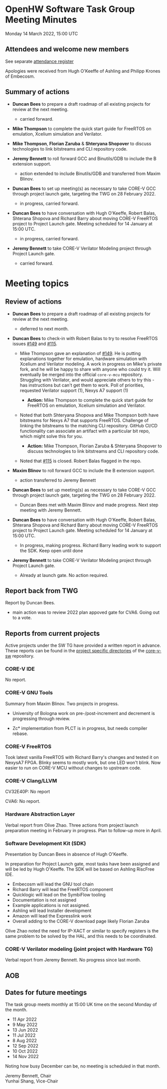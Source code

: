 # OpenHW Software Task Group Meeting Minutes

Monday 14 March 2022, 15:00 UTC

## Attendees and welcome new members

See separate [attendance register](https://github.com/openhwgroup/core-v-docs/blob/master/program/TGSoftware_Attendance_2022.md)

Apologies were received from Hugh O'Keeffe of Ashling and Philipp Krones of Embecosm.

## Summary of actions

- **Duncan Bees** to prepare a draft roadmap of all existing projects for review at the next meeting.

  - carried forward.

- **Mike Thompson** to complete the quick start guide for FreeRTOS on emulation, Xcelium simulation and Verilator.

- **Mike Thompson**, **Florian Zaruba** & **Shteryana Shopover** to discuss technologies to link bitstreams and CLI repository code.

- **Jeremy Bennett** to roll forward GCC and Binutils/GDB to include the B extension support.

  - action extended to include Binutils/GDB and transferred from Maxim Blinov.

- **Duncan Bees** to set up meeting(s) as necessary to take CORE-V GCC through project launch gate, targeting the TWG on 28 February 2022.

  - in progress, carried forward.

- **Duncan Bees** to have conversation with Hugh O'Keeffe, Robert Balas, Shterana Shopova and Richard Barry about moving CORE-V FreeRTOS project to Project Launch gate.  Meeting scheduled for 14 January at 15:00 UTC.

  - in progress, carried forward.

- **Jeremy Bennett** to take CORE-V Verilator Modeling project through Project Launch gate.

  - carried forward.

# Meeting topics

## Review of actions

- **Duncan Bees** to prepare a draft roadmap of all existing projects for review at the next meeting.

  - deferred to next month.

- **Duncan Bees** to check-in with Robert Balas to try to resolve FreeRTOS issues [#149](https://github.com/openhwgroup/core-v-mcu/issues/149) and [#115](https://github.com/openhwgroup/core-v-mcu/issues/115).

  - Mike Thompson gave an explanation of [#149](https://github.com/openhwgroup/core-v-mcu/issues/149).  He is putting explanations together for emulation, hardware simulation with Xcelium and Verilator modeling.  A work in progress on Mike's private fork, and he will be happy to share with anyone who could try it.  Will eventually be merged into the official `core-v-mcu` repository.  Struggling with Verilator, and would appreciate others to try this - has instructions but can't get them to work.  Poll of priorities, requested Verilator support (1), Nexys A7 support (1)

    - **Action:** Mike Thompson to complete the quick start guide for FreeRTOS on emulation, Xcelium simulation and Verilator.

  - Noted that both Shteryana Shopova and Mike Thompson both have bitstreams for Nexys A7 that supports FreeRTOS.  Challenge of linking the bitstreams to the matching CLI repository.  GitHub CI/CD functionality can associate an artifact with a particular bit repo, which might solve this for you.

    - **Action:** Mike Thompson, Florian Zaruba & Shteryana Shopover to discuss technologies to link bitstreams and CLI repository code.

  - Noted that [#115](https://github.com/openhwgroup/core-v-mcu/issues/115) is closed. Robert Balas flagged in the repo.

- **Maxim Blinov** to roll forward GCC to include the B extension support.

  - action transferred to Jeremy Bennett

- **Duncan Bees** to set up meeting(s) as necessary to take CORE-V GCC through project launch gate, targeting the TWG on 28 February 2022.

  - Duncan Bees met with Maxim Blinov and made progress. Next step meeting with Jeremy Bennett.

- **Duncan Bees** to have conversation with Hugh O'Keeffe, Robert Balas, Shterana Shopova and Richard Barry about moving CORE-V FreeRTOS project to Project Launch gate.  Meeting scheduled for 14 January at 15:00 UTC.

  - In progress, making progress. Richard Barry leading work to support the SDK. Keep open until done

- **Jeremy Bennett** to take CORE-V Verilator Modeling project through Project Launch gate.

  - Already at launch gate. No action required.

## Report back from TWG

Report by Duncan Bees.

- main action was to review 2022 plan appoved gate for CVA6. Going out to a vote.

## Reports from current projects

Active projects under the SW TG have provided a written report in advance. These reports can be found in the [project specific directories](https://github.com/openhwgroup/core-v-sw/blob/master/projects) of the [core-v-sw](https://github.com/openhwgroup/core-v-sw) repository.

### CORE-V IDE

No report.

### CORE-V GNU Tools

Summary from Maxim Blinov.  Two projects in progress.

- University of Bologna work on pre-/post-increment and decrement is progressing through review.

- Zc* implementation from PLCT is in progress, but needs compiler rebase.

### CORE-V FreeRTOS

Took latest vanilla FreeRTOS with Richard Barry's changes and tested it on NexysA7 FPGA. Blinky seems to mostly work, but one LED won't blink. Now easier to run on CORE-V MCU without changes to upstream code.

### CORE-V Clang/LLVM

CV32E40P: No report

CVA6: No report.

### Hardware Abstraction Layer

Verbal report from Olive Zhao. Three actions from project launch preparation meeting in February in progress. Plan to follow-up more in April.

### Software Development Kit (SDK)

Presentation by Duncan Bees in absence of Hugh O'Keeffe.

In preparation for Project Launch gate, most tasks have been assigned and will be led by Hugh O'Keeffe.  The SDK will be based on Ashling RiscFree IDE.

- Embecosm will lead the GNU tool chain
- Richard Barry will lead the FreeRTOS component
- Quicklogic will lead on the SymbiFlow tooling
- Documentation is not assigned
- Example applications is not assigned.
- Ashling will lead Installer development
- Amazon will lead the Expresslink work
- Overall adding to the CORE-V download page likely Florian Zaruba

Olive Zhao noted the need for IP-XACT or similar to specify registers is the same problem to be solved by the HAL, and this needs to be coordinated.

### CORE-V Verilator modeling (joint project with Hardware TG)

Verbal report from Jeremy Bennett. No progress since last month.

## AOB

## Dates for future meetings

The task group meets monthly at 15:00 UK time on the second Monday of the month.

- 11 Apr 2022
- 9 May 2022
- 13 Jun 2022
- 11 Jul 2022
- 8 Aug 2022
- 12 Sep 2022
- 10 Oct 2022
- 14 Nov 2022

Noting how busy December can be, no meeting is scheduled in that month.


Jeremy Bennett, Chair\
Yunhai Shang, Vice-Chair
